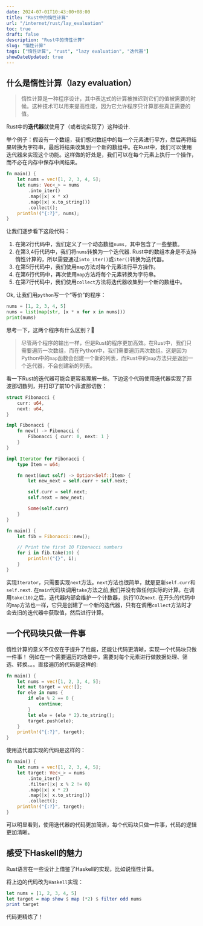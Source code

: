 ```yaml
---
date: 2024-07-01T10:43:00+08:00
title: "Rust中的惰性计算"
url: "/internet/rust/lay_evaluation"
toc: true
draft: false
description: "Rust中的惰性计算"
slug: "惰性计算"
tags: ["惰性计算", "rust", "lazy evaluation", "迭代器"]
showDateUpdated: true
---
```


## 什么是惰性计算（lazy evaluation）

> 惰性计算是一种程序设计，其中表达式的计算被推迟到它们的值被需要的时候。这种技术可以用来提高性能，因为它允许程序只计算那些真正需要的值。

Rust中的**迭代器**就使用了（或者说实现了）这种设计.

举个例子：假设有一个数组，我们想对数组中的每一个元素进行平方，然后再将结果转换为字符串，最后将结果收集到一个新的数组中。在Rust中，我们可以使用迭代器来实现这个功能。这样做的好处是，我们可以在每个元素上执行一个操作，而不必在内存中保存中间结果。

```rust
fn main() {
    let nums = vec![1, 2, 3, 4, 5];
    let nums: Vec<_> = nums
        .into_iter()
        .map(|x| x * x)
        .map(|x| x.to_string())
        .collect();
    println!("{:?}", nums);
}
```

让我们逐步看下这段代码：

1. 在第2行代码中，我们定义了一个动态数组`nums`，其中包含了一些整数。
2. 在第3,4行代码中，我们将`nums`转换为一个迭代器. Rust中的数组本身是不支持惰性计算的，所以需要通过`into_iter()`或`iter()`转换为迭代器。
3. 在第5行代码中，我们使用`map`方法对每个元素进行平方操作。
4. 在第6行代码中，再次使用`map`方法将每个元素转换为字符串。
5. 在第7行代码中，我们使用`collect`方法将迭代器收集到一个新的数组中。

Ok, 让我们用`python`写一个“等价”的程序：

```python
nums = [1, 2, 3, 4, 5]
nums = list(map(str, [x * x for x in nums]))
print(nums)
```

思考一下，这两个程序有什么区别？🤔

> 尽管两个程序的输出一样，但是Rust的程序更加高效。在Rust中，我们只需要遍历一次数组，而在Python中，我们需要遍历两次数组。这是因为Python中的`map`函数会创建一个新的列表，而Rust中的`map`方法只是返回一个迭代器，不会创建新的列表。

看一下Rust的迭代器可能会更容易理解一些。下边这个代码使用迭代器实现了菲波那切数列，并打印了前10个菲波那切数：

```rust
struct Fibonacci {
    curr: u64,
    next: u64,
}

impl Fibonacci {
    fn new() -> Fibonacci {
        Fibonacci { curr: 0, next: 1 }
    }
}

impl Iterator for Fibonacci {
    type Item = u64;

    fn next(&mut self) -> Option<Self::Item> {
        let new_next = self.curr + self.next;

        self.curr = self.next;
        self.next = new_next;

        Some(self.curr)
    }
}

fn main() {
    let fib = Fibonacci::new();

    // Print the first 10 Fibonacci numbers
    for i in fib.take(10) {
        println!("{}", i);
    }
}
```

实现`Iterator`，只需要实现`next`方法。`next`方法也很简单，就是更新`self.curr`和`self.next`.
在`main`代码块调用`take`方法之前,我们并没有做任何实际的计算。在调用`take(10)`之后，迭代器内部会维护一个计数器，执行10次`next`.
在开头的代码中的`map`方法也一样，它只是创建了一个新的迭代器，只有在调用`collect`方法时才会去旧的迭代器中获取值，然后进行计算。

## 一个代码块只做一件事

惰性计算的意义不仅仅在于提升了性能，还能让代码更清晰，实现一个代码块只做一件事！
例如在一个需要遍历的场景中，需要对每个元素进行做数据处理、筛选、转换。。。直接遍历的代码是这样的:

```rust
fn main() {
    let nums = vec![1, 2, 3, 4, 5];
    let mut target = vec![];
    for ele in nums {
        if ele % 2 == 0 {
            continue;
        }
        let ele = (ele * 2).to_string();
        target.push(ele);
    }
    println!("{:?}", target);
}

```

使用迭代器实现的代码是这样的：

```rust
fn main() {
    let nums = vec![1, 2, 3, 4, 5];
    let target: Vec<_> = nums
        .into_iter()
        .filter(|x| x % 2 != 0)
        .map(|x| x * 2)
        .map(|x| x.to_string())
        .collect();
    println!("{:?}", target);
}
```

可以明显看到，使用迭代器的代码更加简洁，每个代码块只做一件事，代码的逻辑更加清晰。

## 感受下Haskell的魅力

Rust语言在一些设计上借鉴了Haskell的实现，比如说惰性计算。

将上边的代码改为`Haskell`实现：

```haskell
let nums = [1, 2, 3, 4, 5]
let target = map show $ map (*2) $ filter odd nums
print target
```

代码更精炼了！
